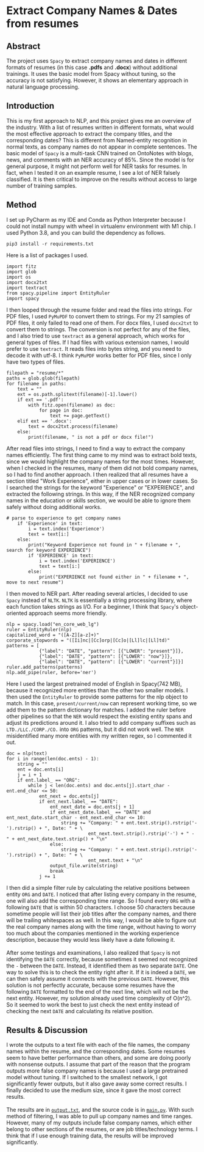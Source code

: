 # Extract Company Names & Dates from resumes
## Abstract
The project uses `Spacy` to extract company names and dates
in different formats of resumes (in this case **.pdfs** and **.docx**) 
without additional trainings. It uses the basic model from Spacy without
tuning, so the accuracy is not satisfying. However, it shows an elementary
approach in natural language processing.
## Introduction
This is my first approach to NLP, and this project gives me an overview
of the industry. With a list of resumes written in different formats,
what would the most effective approach to extract the company titles,
and the corresponding dates? This is different from Named-entity recognition
in normal texts, as company names do not appear in complete sentences.
The basic model of `Spacy` is a multi-task CNN trained on OntoNotes with
blogs, news, and comments with an NER accuracy of 85%. Since the model
is for general purpose, it might not perform well for NER tasks for resumes.
In fact, when I tested it on an example resume, I see a lot of NER falsely
classified. It is then critical to improve on the results without access
to large number of training samples.
## Method
I set up PyCharm as my IDE and Conda as Python Interpreter because I could
not install numpy with wheel in virtualenv environment with M1 chip. I
used Python 3.8, and you can build the dependency as follows.
```
pip3 install -r requirements.txt
```
Here is a list of packages I used.
```python3
import fitz
import glob
import os
import docx2txt
import textract
from spacy.pipeline import EntityRuler
import spacy
```
I then looped through the resume folder and read the files into strings.
For PDF files, I used `PyMuPDF` to convert them to strings. For my 21 samples
of PDF files, it only failed to read one of them. For docx files, I used
`docx2txt` to convert them to strings. The conversion is not perfect for
any of the files, and I also tried to use `textract` as a general approach,
which works for general types of files. If I had files with various
extension names, I would prefer to use `textract`. It reads files into
bytes string, and you need to decode it with utf-8. I think `PyMuPDF`
works better for PDF files, since I only have two types of files. 
```python3
filepath = "resume/*"
paths = glob.glob(filepath)
for filename in paths:
    text = ""
    ext = os.path.splitext(filename)[-1].lower()
    if ext == '.pdf':
        with fitz.open(filename) as doc:
            for page in doc:
                text += page.getText()
    elif ext == '.docx':
        text = docx2txt.process(filename)
    else:
        print(filename, " is not a pdf or docx file!")
```
After read files into strings, I need to find a way to extract the
company names efficiently. The first thing came to my mind was to 
extract bold texts, since we would highlight the company names for
the most times. However, when I checked in the resumes, many of them
did not bold company names, so I had to find another approach. I then
realized that all resumes have a section titled "Work Experience", either
in upper cases or in lower cases. So I searched the strings for the keyword
"Experience" or "EXPERIENCE", and extracted the following strings. In
this way, if the NER recognized company names in the education or skills
section, we would be able to ignore them safely without doing additional
works.
```python3
# parse to experience to get company names
    if 'Experience' in text:
        i = text.index('Experience')
        text = text[i:]
    else:
        print("Keyword Experience not found in " + filename + ", search for keyword EXPERIENCE")
        if 'EXPERIENCE' in text:
            i = text.index('EXPERIENCE')
            text = text[i:]
        else:
            print("EXPERIENCE not found either in " + filename + ", move to next resume")
```
I then moved to NER part. After reading several articles, I decided to use
`Spacy` instead of `NLTK`. `NLTK` is essentially a string processing library, where
each function takes strings as I/O. For a beginner, I think that `Spacy`'s
object-oriented approach seems more friendly. 
```python3
nlp = spacy.load("en_core_web_lg")
ruler = EntityRuler(nlp)
capitalized_word = "([A-Z][a-z]+)"
corporate_stopwords = "([Ii]nc|[Cc]orp|[Cc]o|[Ll]lc|[Ll]td)"
patterns = [
            {"label": "DATE", "pattern": [{"LOWER": "present"}]},
            {"label": "DATE", "pattern": [{"LOWER": "now"}]},
            {"label": "DATE", "pattern": [{"LOWER": "current"}]}]
ruler.add_patterns(patterns)
nlp.add_pipe(ruler, before='ner')
```
Here I used the largest pretrained model of English in Spacy(742 MB), because
it recognized more entities than the other two smaller models. I then used
the `EntityRuler` to provide some patterns for the nlp object to match. In
this case, `present/current/now` can represent working time, so we add them
to the pattern dictionary for matches. I added the ruler before other pipelines
so that the `NER` would respect the existing entity spans and adjust its
predictions around it. I also tried to add company suffixes such as `LTD./LLC./CORP./CO.`
into `ORG` patterns, but it did not work well. The `NER` misidentified many
more entities with my written regex, so I commented it out.
```python3
doc = nlp(text)
for i in range(len(doc.ents) - 1):
    string = ""
    ent = doc.ents[i]
    j = i + 1
    if ent.label_ == "ORG":
        while j < len(doc.ents) and doc.ents[j].start_char - ent.end_char <= 50:
            ent_next = doc.ents[j]
            if ent_next.label_ == "DATE":
                ent_next_date = doc.ents[j + 1]
                if ent_next_date.label_ == "DATE" and ent_next_date.start_char - ent_next.end_char <= 10:
                    string += "Company: " + ent.text.strip().rstrip('-').rstrip() + ", Date: " + \
                              ent_next.text.strip().rstrip('-') + " - " + ent_next_date.text.strip() + "\n"
                else:
                    string += "Company: " + ent.text.strip().rstrip('-').rstrip() + ", Date: " + \
                              ent_next.text + "\n"
                output_file.write(string)
                break
            j += 1
```
I then did a simple filter rule by calculating the relative positions between
entity `ORG` and `DATE`. I noticed that after listing every company in the
resume, one will also add the corresponding time range. So I found every 
`ORG` with a following `DATE` that is within 50 characters. I choose 50
characters because sometime people will list their job titles after the
company names, and there will be trailing whitespaces as well. In this way,
I would be able to figure out the real company names along with the time
range, without having to worry too much about the companies mentioned in 
the working experience description, because they would less likely have a 
date following it.<br><br>
After some testings and examinations, I also realized that `Spacy` is not
identifying the `DATE` correctly, because sometimes it seemed not recognized
the `-` between the `DATE`. Instead, it identified them as two separate `DATE`.
One way to solve this is to check the entity right after it. If it is indeed
a `DATE`, we can then safely assume it connects with the previous `DATE`.
However, this solution is not perfectly accurate, because some resumes have
the following `DATE` formatted to the end of the next line, which will not be
the next entity. However, my solution already used time complexity of O(n^2).
So it seemed to work the best to just check the next entity instead of checking
the next `DATE` and calculating its relative position.
## Results & Discussion
I wrote the outputs to a text file with each of the file names, the
company names within the resume, and the corresponding dates. Some
resumes seem to have better performance than others, and some are doing
poorly with nonsense outputs. I assume that part of the reason that the
program outputs more false company names is because I used a large pretrained
model without tuning. If I switched to the smallest network, I got significantly
fewer outputs, but it also gave away some correct results. I finally decided
to use the medium size, since it gave the most correct results. <br><br>
The results are in [`output.txt`](), and the source code is in [`main.py`](). With
such method of filtering, I was able to pull up company names and time ranges.
However, many of my outputs include false company names, which either belong to
other sections of the resumes, or are job titles/technology terms. I think that
if I use enough training data, the results will be improved significantly.


